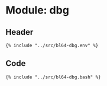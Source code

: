 # Module: dbg

## Header

```shell
{% include "../src/bl64-dbg.env" %}
```

## Code

```shell
{% include "../src/bl64-dbg.bash" %}
```
